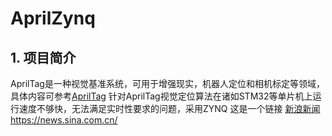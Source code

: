 # AprilZynq
## 1. 项目简介
AprilTag是一种视觉基准系统，可用于增强现实，机器人定位和相机标定等领域，具体内容可参考[AprilTag](https://april.eecs.umich.edu/software/apriltag)
针对AprilTag视觉定位算法在诸如STM32等单片机上运行速度不够快，无法满足实时性要求的问题，采用ZYNQ
这是一个链接 [新浪新闻](https://news.sina.com.cn/)
<https://news.sina.com.cn/>
